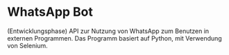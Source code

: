 # WhatsApp Bot
(Entwicklungsphase) API zur Nutzung von WhatsApp zum Benutzen in externen Programmen. Das Programm basiert auf Python, mit Verwendung von Selenium.
